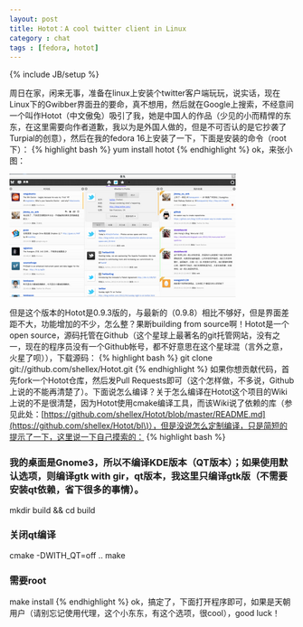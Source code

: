 ```yaml
---
layout: post
title: Hotot：A cool twitter client in Linux
category : chat
tags : [fedora, hotot]
---
```

{% include JB/setup %}

周日在家，闲来无事，准备在linux上安装个twitter客户端玩玩，说实话，现在Linux下的Gwibber界面丑的要命，真不想用，然后就在Google上搜索，不经意间一个叫作Hotot（中文傲兔）吸引了我，她是中国人的作品（少见的小而精悍的东东，在这里需要向作者道歉，我以为是外国人做的，但是不可否认的是它抄袭了Turpial的创意），然后在我的fedora 16上安装了一下，下面是安装的命令（root下）：
{% highlight bash %}
yum install hotot
{% endhighlight %}
ok，来张小图：

![Alt text](/images/hotot.png)

但是这个版本的Hotot是0.9.3版的，与最新的（0.9.8）相比不够好，但是界面差距不大，功能增加的不少，怎么整？果断building from source啊！Hotot是一个open source，源码托管在Github（这个星球上最著名的git托管网站，没有之一，现在的程序员没有一个Github帐号，都不好意思在这个星球混（言外之意，火星了呗）），下载源码：
{% highlight bash %}
git clone git://github.com/shellex/Hotot.git
{% endhighlight %}
如果你想贡献代码，首先fork一个Hotot仓库，然后发Pull Requests即可（这个怎样做，不多说，Github上说的不能再清楚了）。下面说怎么编译？关于怎么编译在Hotot这个项目的Wiki上说的不是很清楚，因为Hotot使用cmake编译工具，而该Wiki说了依赖的库（参见此处：[https://github.com/shellex/Hotot/blob/master/README.md](https://github.com/shellex/Hotot/bl\)），但是没说怎么定制编译，只是简短的提示了一下，这里说一下自己摸索的： 
{% highlight bash %}
### 我的桌面是Gnome3，所以不编译KDE版本（QT版本）；如果使用默认选项，则编译gtk with gir，qt版本，我这里只编译gtk版（不需要安装qt依赖，省下很多的事情）。
mkdir build && cd build
### 关闭qt编译
cmake -DWITH_QT=off ..
make
### 需要root
make install
{% endhighlight %}
ok，搞定了，下面打开程序即可，如果是天朝用户（请别忘记使用代理，这个小东东，有这个选项，很cool），good luck！
